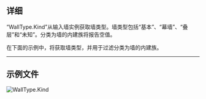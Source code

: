 ## 详细
“WallType.Kind”从输入墙实例获取墙类型。墙类型包括“基本”、“幕墙”、“叠层”和“未知”。分类为墙的内建族将报告空值。

在下面的示例中，将获取墙类型，并用于过滤分类为墙的内建族。
___
## 示例文件

![WallType.Kind](./Revit.Elements.WallType.Kind_img.jpg)
